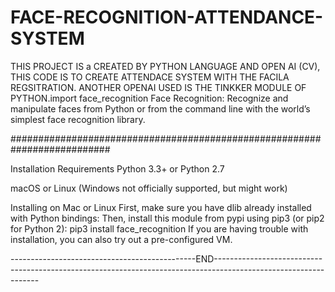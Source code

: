 # FACE-RECOGNITION-ATTENDANCE-SYSTEM

THIS PROJECT IS a CREATED BY PYTHON LANGUAGE AND OPEN AI (CV), THIS CODE IS TO CREATE ATTENDACE SYSTEM WITH THE FACILA REGSITRATION. ANOTHER OPENAI USED IS THE TINKKER MODULE OF PYTHON.import face_recognition Face Recognition: Recognize and manipulate faces from Python or from the command line with the world’s simplest face recognition library.

##########################################################################

Installation Requirements Python 3.3+ or Python 2.7

macOS or Linux (Windows not officially supported, but might work)

Installing on Mac or Linux First, make sure you have dlib already installed with Python bindings: Then, install this module from pypi using pip3 (or pip2 for Python 2): pip3 install face_recognition If you are having trouble with installation, you can also try out a pre-configured VM.


----------------------------------------------END----------------------------------------------------------------------------------------------------------------
